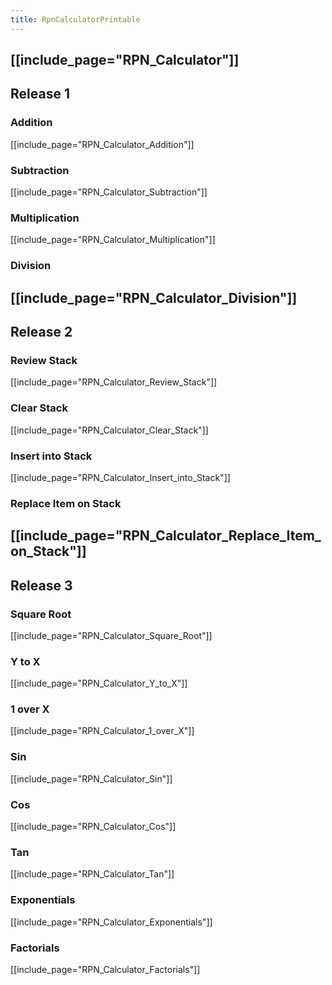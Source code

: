 ```yaml
---
title: RpnCalculatorPrintable
---
```

[[include_page="RPN_Calculator"]]
----
## Release 1
### Addition
[[include_page="RPN_Calculator_Addition"]]
### Subtraction
[[include_page="RPN_Calculator_Subtraction"]]
### Multiplication
[[include_page="RPN_Calculator_Multiplication"]]
### Division
[[include_page="RPN_Calculator_Division"]]
----
## Release 2
### Review Stack
[[include_page="RPN_Calculator_Review_Stack"]]
### Clear Stack
[[include_page="RPN_Calculator_Clear_Stack"]]
### Insert into Stack
[[include_page="RPN_Calculator_Insert_into_Stack"]]
### Replace Item on Stack
[[include_page="RPN_Calculator_Replace_Item_on_Stack"]]
----
## Release 3
### Square Root
[[include_page="RPN_Calculator_Square_Root"]]
### Y to X
[[include_page="RPN_Calculator_Y_to_X"]]
### 1 over X
[[include_page="RPN_Calculator_1_over_X"]]
### Sin
[[include_page="RPN_Calculator_Sin"]]
### Cos
[[include_page="RPN_Calculator_Cos"]]
### Tan
[[include_page="RPN_Calculator_Tan"]]
### Exponentials
[[include_page="RPN_Calculator_Exponentials"]]
### Factorials
[[include_page="RPN_Calculator_Factorials"]]
